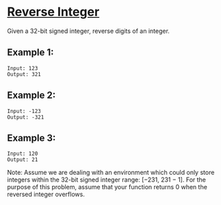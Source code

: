# [Reverse Integer](https://leetcode.com/problems/reverse-integer/)

Given a 32-bit signed integer, reverse digits of an integer.

## Example 1:
```
Input: 123
Output: 321
```
## Example 2:
```
Input: -123
Output: -321
```
## Example 3:
```
Input: 120
Output: 21
```
Note:
Assume we are dealing with an environment which could only store integers within the 32-bit signed integer range: [−231,  231 − 1]. For the purpose of this problem, assume that your function returns 0 when the reversed integer overflows.
